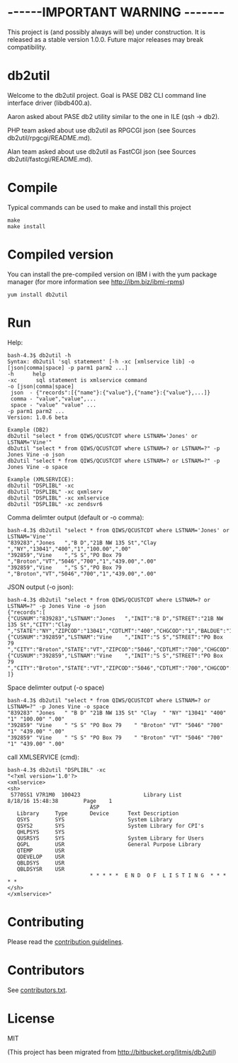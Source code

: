 # ------IMPORTANT WARNING -------
This project is (and possibly always will be) under construction. It is released as a stable version 1.0.0. Future major releases may break compatibility. 


# db2util

Welcome to the db2util project. Goal is PASE DB2 CLI command line interface driver (libdb400.a).

Aaron asked about PASE db2 utility similar to the one in ILE (qsh -> db2).

PHP team asked about use db2util as RPGCGI json (see Sources db2util/rpgcgi/README.md).

Alan team asked about use db2util as FastCGI json (see Sources db2util/fastcgi/README.md).


# Compile

Typical commands can be used to make and install this project
```
make
make install
```

# Compiled version
You can install the pre-compiled version on IBM i with the yum package manager (for more information see http://ibm.biz/ibmi-rpms)

```
yum install db2util
```

# Run

Help:

```
bash-4.3$ db2util -h
Syntax: db2util 'sql statement' [-h -xc [xmlservice lib] -o [json|comma|space] -p parm1 parm2 ...]
-h      help
-xc      sql statement is xmlservice command
-o [json|comma|space]
 json  - {"records":[{"name"}:{"value"},{"name"}:{"value"},...]}
 comma - "value","value",...
 space - "value" "value" ...
-p parm1 parm2 ...
Version: 1.0.6 beta

Example (DB2)
db2util "select * from QIWS/QCUSTCDT where LSTNAM='Jones' or LSTNAM='Vine'"
db2util "select * from QIWS/QCUSTCDT where LSTNAM=? or LSTNAM=?" -p Jones Vine -o json
db2util "select * from QIWS/QCUSTCDT where LSTNAM=? or LSTNAM=?" -p Jones Vine -o space

Example (XMLSERVICE):
db2util "DSPLIBL" -xc
db2util "DSPLIBL" -xc qxmlserv
db2util "DSPLIBL" -xc xmlservice
db2util "DSPLIBL" -xc zendsvr6
```

Comma delimter output (default or -o comma):

```
bash-4.3$ db2util "select * from QIWS/QCUSTCDT where LSTNAM='Jones' or LSTNAM='Vine'"
"839283","Jones   ","B D","21B NW 135 St","Clay  ","NY","13041","400","1","100.00",".00"
"392859","Vine    ","S S","PO Box 79    ","Broton","VT","5046","700","1","439.00",".00"
"392859","Vine    ","S S","PO Box 79    ","Broton","VT","5046","700","1","439.00",".00"
```

JSON output (-o json):

```
bash-4.3$ db2util "select * from QIWS/QCUSTCDT where LSTNAM=? or LSTNAM=?" -p Jones Vine -o json 
{"records":[
{"CUSNUM":"839283","LSTNAM":"Jones   ","INIT":"B D","STREET":"21B NW 135 St","CITY":"Clay  ","STATE":"NY","ZIPCOD":"13041","CDTLMT":"400","CHGCOD":"1","BALDUE":"100.00","CDTDUE":".00"},
{"CUSNUM":"392859","LSTNAM":"Vine    ","INIT":"S S","STREET":"PO Box 79    ","CITY":"Broton","STATE":"VT","ZIPCOD":"5046","CDTLMT":"700","CHGCOD":"1","BALDUE":"439.00","CDTDUE":".00"},
{"CUSNUM":"392859","LSTNAM":"Vine    ","INIT":"S S","STREET":"PO Box 79    ","CITY":"Broton","STATE":"VT","ZIPCOD":"5046","CDTLMT":"700","CHGCOD":"1","BALDUE":"439.00","CDTDUE":".00"}
]}
```

Space delimter output (-o space)

```
bash-4.3$ db2util "select * from QIWS/QCUSTCDT where LSTNAM=? or LSTNAM=?" -p Jones Vine -o space
"839283" "Jones   " "B D" "21B NW 135 St" "Clay  " "NY" "13041" "400" "1" "100.00" ".00"
"392859" "Vine    " "S S" "PO Box 79    " "Broton" "VT" "5046" "700" "1" "439.00" ".00"
"392859" "Vine    " "S S" "PO Box 79    " "Broton" "VT" "5046" "700" "1" "439.00" ".00"
```

call XMLSERVICE (cmd):

```
bash-4.3$ db2util "DSPLIBL" -xc
"<?xml version='1.0'?>
<xmlservice>
<sh>
 5770SS1 V7R1M0  100423                    Library List                                          8/18/16 15:48:38        Page    1
                          ASP
   Library     Type       Device      Text Description
   QSYS        SYS                    System Library
   QSYS2       SYS                    System Library for CPI's
   QHLPSYS     SYS
   QUSRSYS     SYS                    System Library for Users
   QGPL        USR                    General Purpose Library
   QTEMP       USR
   QDEVELOP    USR
   QBLDSYS     USR
   QBLDSYSR    USR
                          * * * * *  E N D  O F  L I S T I N G  * * * * *
</sh>
</xmlservice>"
```
# Contributing
Please read the [contribution guidelines](CONTRIBUTING.md).

# Contributors
See [contributors.txt](contributors.txt).


# License
MIT

(This project has been migrated from http://bitbucket.org/litmis/db2util)
